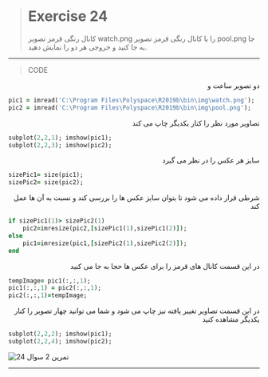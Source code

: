 > # Exercise 24
> کانال رنگی قرمز تصویر watch.png را با کانال رنگی قرمز تصویر pool.png جا به جا کنید و خروجی هر دو را نمایش دهید.
***
>CODE

<div dir="rtl">
دو تصویر ساعت و 
</div>

```ruby
pic1 = imread('C:\Program Files\Polyspace\R2019b\bin\img\watch.png');
pic2 = imread('C:\Program Files\Polyspace\R2019b\bin\img\pool.png');
```

<div dir="rtl">
تصاویر مورد نظر را کنار یکدیگر چاپ می کند
</div>

```ruby
subplot(2,2,1); imshow(pic1);
subplot(2,2,3); imshow(pic2);
```

<div dir="rtl">
سایز هر عکس را در نظر می گیرد
</div>

```ruby
sizePic1= size(pic1);
sizePic2= size(pic2);
```

<div dir="rtl">
شرطی قرار داده می شود تا بتوان سایز عکس ها را بررسی کند و نسبت به آن ها عمل کند
</div>

```ruby
if sizePic1(1)> sizePic2(1)
    pic2=imresize(pic2,[sizePic1(1),sizePic1(2)]);
else
    pic1=imresize(pic1,[sizePic2(1),sizePic2(2)]);
end 
```

<div dir="rtl">
در این قسمت کانال های قرمز را برای عکس ها حجا به جا می کنید
</div>

```ruby
tempImage= pic1(:,:,1);
pic1(:,:,1) = pic2(:,:,1);
pic2(:,:,1)=tempImage;
```

<div dir="rtl">
در این قسمت تصاویر تغییر یافته نیز چاپ می شود و شما می توانید چهار تصویر را کنار یکدیگر مشاهده کنید
</div>

```ruby
subplot(2,2,2); imshow(pic1);
subplot(2,2,4); imshow(pic2);
```

![تمرین 2 سوال 24](https://user-images.githubusercontent.com/57560004/117009741-535b5880-ad01-11eb-99d2-67e9f18eb884.jpg)

***
